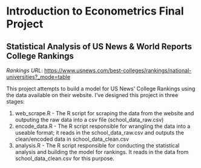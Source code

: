 # Introduction to Econometrics Final Project
## Statistical Analysis of US News & World Reports College Rankings

*Rankings URL*: https://www.usnews.com/best-colleges/rankings/national-universities?_mode=table

This project attempts to build a model for US News' College Rankings using
the data available on their website. I've designed this project in three stages:

1) web_scrape.R - The R script for scraping the data from the website and outputing the raw data into a csv file (school_data_raw.csv)
2) encode_data.R - The R script responsible for wrangling the data into a useable format; it reads in the school_data_raw.csv and outputs
the clean/encoded data in school_data_clean.csv
3) analysis.R - The R script responsible for conducting the statistical analysis and building the model for rankings. It reads in the data
from school_data_clean.csv for this purpose.


